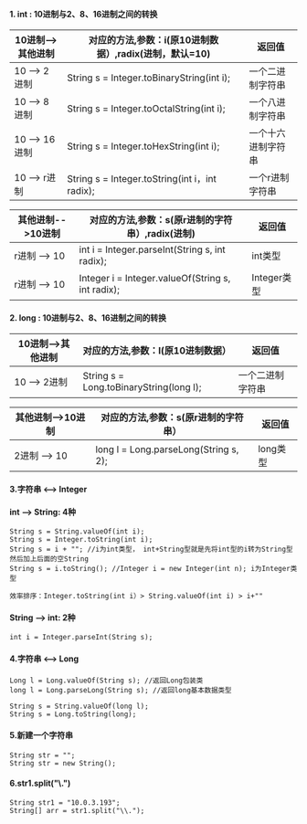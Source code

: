 #### 1. int :  10进制与2、8、16进制之间的转换
|  10进制-->其他进制   | 对应的方法,参数：i(原10进制数据）,radix(进制，默认=10)  | 返回值 |
|  ----  | ----  | ----  |
| 10 --> 2进制  | String s = Integer.toBinaryString(int i);  | 一个二进制字符串 |
| 10 --> 8进制  | String s = Integer.toOctalString(int i);  | 一个八进制字符串 |
| 10 --> 16进制  | String s = Integer.toHexString(int i);  | 一个十六进制字符串 |
| 10 --> r进制  | String s = Integer.toString(int i，int radix);  | 一个r进制字符串 |

|  其他进制-->10进制   | 对应的方法,参数：s(原r进制的字符串）,radix(进制)  | 返回值 |
|  ----  | ----  | ----  |
| r进制 --> 10  | int i = Integer.parseInt(String s, int radix);  | int类型 |
| r进制 --> 10 | Integer i = Integer.valueOf(String s, int radix);  | Integer类型 |

#### 2. long :  10进制与2、8、16进制之间的转换
|  10进制-->其他进制   | 对应的方法,参数：l(原10进制数据） | 返回值 |
|  ----  | ----  | ----  |
| 10 --> 2进制  | String s = Long.toBinaryString(long l);  | 一个二进制字符串 |

|  其他进制-->10进制   | 对应的方法,参数：s(原r进制的字符串） | 返回值 |
|  ----  | ----  | ----  |
| 2进制 --> 10  | long l = Long.parseLong(String s, 2); | long类型 |

#### 3.字符串 <--> Integer
#### int --> String: 4种
```
String s = String.valueOf(int i);
String s = Integer.toString(int i);
String s = i + ""; //i为int类型， int+String型就是先将int型的i转为String型然后加上后面的空String
String s = i.toString(); //Integer i = new Integer(int n); i为Integer类型

效率排序：Integer.toString(int i）> String.valueOf(int i) > i+""
```
#### String --> int: 2种
```
int i = Integer.parseInt(String s);

```

#### 4.字符串 <--> Long
```
Long l = Long.valueOf(String s); //返回Long包装类
long l = Long.parseLong(String s); //返回long基本数据类型

String s = String.valueOf(long l);
String s = Long.toString(long);
```

#### 5.新建一个字符串
```
String str = "";
String str = new String();
```

#### 6.str1.split("\\.")
```
String str1 = "10.0.3.193";
String[] arr = str1.split("\\.");
```

